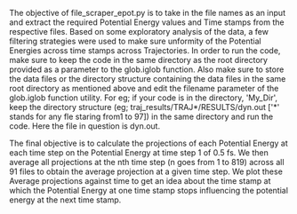 The objective of file_scraper_epot.py is to take in the file names as an input and extract the required Potential Energy values and Time stamps from the respective files. 
Based on some exploratory analysis of the data, a few filtering strategies were used to make sure unformity of the Potential Energies across time stamps across Trajectories.
In order to run the code, make sure to keep the code in the same directory as the root directory provided as a parameter to the glob.iglob function.
Also make sure to store the data files or the directory structure containing the data files in the same root directory as mentioned above and edit the filename parameter of the glob.iglob function utility. 
For eg; if your code is in the directory, 'My_Dir', keep the directory structure (eg; traj_results/TRAJ*/RESULTS/dyn.out  ['*' stands for any fle staring from1 to 97]) in the same directory and run the code. 
Here the file in question is dyn.out. 

The final objective is to calculate the projections of each Potential Energy at each time step on the Potential Energy at time step 1 of 0.5 fs. 
We then average all projections at the nth time step (n goes from 1 to 819) across all 91 files to obtain the average projection at a given time step.
We plot these Average projections against time to get an idea about the time stamp at which the Potential Energy at one time stamp stops influencing the potential energy at the next time stamp.
